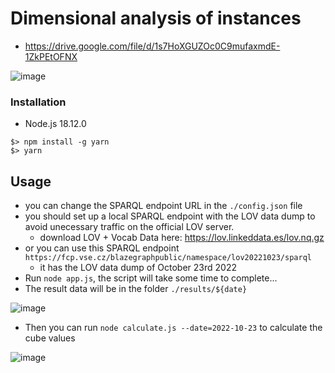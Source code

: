 # Dimensional analysis of instances
- https://drive.google.com/file/d/1s7HoXGUZOc0C9mufaxmdE-1ZkPEtOFNX

![image](https://user-images.githubusercontent.com/20724910/198854542-b5c85fea-1034-4631-92bc-9dde1a03588e.png)


<!-- ![image](https://user-images.githubusercontent.com/20724910/104304783-1eb25f80-54cc-11eb-8b24-2f365a6f29d3.png) -->

### Installation
- Node.js 18.12.0
```
$> npm install -g yarn
$> yarn
```

## Usage
- you can change the SPARQL endpoint URL in the `./config.json` file
- you should set up a local SPARQL endpoint with the LOV data dump to avoid unecessary traffic on the official LOV server.
  - download LOV + Vocab Data here: https://lov.linkeddata.es/lov.nq.gz
- or you can use this SPARQL endpoint `https://fcp.vse.cz/blazegraphpublic/namespace/lov20221023/sparql` 
  - it has the LOV data dump of October 23rd 2022
- Run `node app.js`, the script will take some time to complete...
- The result data will be in the folder `./results/${date}`

![image](https://user-images.githubusercontent.com/20724910/198827619-69396205-1a65-45db-ae08-fd1462bdf8df.png)

- Then you can run `node calculate.js --date=2022-10-23` to calculate the cube values

![image](https://user-images.githubusercontent.com/20724910/198846583-5d4da2b0-de69-49d9-a71c-82a994d8f927.png)
